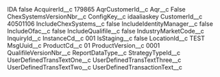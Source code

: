 <?xml version="1.0" encoding="UTF-8"?>
<CustomMetadata xmlns="http://soap.sforce.com/2006/04/metadata" xmlns:xsi="http://www.w3.org/2001/XMLSchema-instance" xmlns:xsd="http://www.w3.org/2001/XMLSchema">
    <label>IDA</label>
    <protected>false</protected>
    <values>
        <field>AcquirerId__c</field>
        <value xsi:type="xsd:string">179865</value>
    </values>
    <values>
        <field>AqrCustomerId__c</field>
        <value xsi:nil="true"/>
    </values>
    <values>
        <field>Aqr__c</field>
        <value xsi:type="xsd:string">False</value>
    </values>
    <values>
        <field>ChexSystemsVersionNbr__c</field>
        <value xsi:nil="true"/>
    </values>
    <values>
        <field>ConfigKey__c</field>
        <value xsi:type="xsd:string">idaaliaskey</value>
    </values>
    <values>
        <field>CustomerId__c</field>
        <value xsi:type="xsd:string">40501106</value>
    </values>
    <values>
        <field>IncludeChexSystems__c</field>
        <value xsi:type="xsd:boolean">false</value>
    </values>
    <values>
        <field>IncludeIdentityManager__c</field>
        <value xsi:type="xsd:boolean">false</value>
    </values>
    <values>
        <field>IncludeOfac__c</field>
        <value xsi:type="xsd:boolean">false</value>
    </values>
    <values>
        <field>IncludeQualifile__c</field>
        <value xsi:type="xsd:boolean">false</value>
    </values>
    <values>
        <field>IndustryMarketCode__c</field>
        <value xsi:nil="true"/>
    </values>
    <values>
        <field>InquiryId__c</field>
        <value xsi:nil="true"/>
    </values>
    <values>
        <field>InstanceCd__c</field>
        <value xsi:type="xsd:string">001</value>
    </values>
    <values>
        <field>IsStaging__c</field>
        <value xsi:type="xsd:boolean">false</value>
    </values>
    <values>
        <field>LocationId__c</field>
        <value xsi:type="xsd:string">TEST</value>
    </values>
    <values>
        <field>MsgUuid__c</field>
        <value xsi:nil="true"/>
    </values>
    <values>
        <field>ProductCd__c</field>
        <value xsi:type="xsd:string">01</value>
    </values>
    <values>
        <field>ProductVersion__c</field>
        <value xsi:type="xsd:string">0001</value>
    </values>
    <values>
        <field>QualifileVersionNbr__c</field>
        <value xsi:nil="true"/>
    </values>
    <values>
        <field>ReportDataType__c</field>
        <value xsi:nil="true"/>
    </values>
    <values>
        <field>StrategyTypeId__c</field>
        <value xsi:nil="true"/>
    </values>
    <values>
        <field>UserDefinedTransTextOne__c</field>
        <value xsi:nil="true"/>
    </values>
    <values>
        <field>UserDefinedTransTextThree__c</field>
        <value xsi:nil="true"/>
    </values>
    <values>
        <field>UserDefinedTransTextTwo__c</field>
        <value xsi:nil="true"/>
    </values>
    <values>
        <field>UserDefinedTransactionText__c</field>
        <value xsi:nil="true"/>
    </values>
</CustomMetadata>
